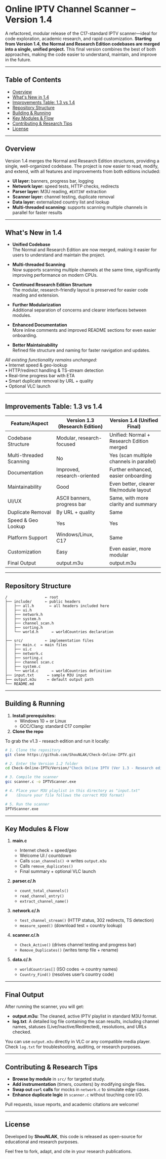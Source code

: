 ﻿# Online IPTV Channel Scanner – Version 1.4

A refactored, modular release of the C17-standard IPTV scanner—ideal for code exploration, academic research, and rapid customization. **Starting from Version 1.4, the Normal and Research Edition codebases are merged into a single, unified project.** This final version combines the best of both approaches, making the code easier to understand, maintain, and improve in the future.

---

## Table of Contents

- [Overview](#overview)  
- [What's New in 1.4](#whats-new-in-14)  
- [Improvements Table: 1.3 vs 1.4](#improvements-table-13-vs-14)  
- [Repository Structure](#repository-structure)  
- [Building & Running](#building--running)  
- [Key Modules & Flow](#key-modules--flow)  
- [Contributing & Research Tips](#contributing--research-tips)  
- [License](#license)

---

## Overview

Version 1.4 merges the Normal and Research Edition structures, providing a single, well-organized codebase. The project is now easier to read, modify, and extend, with all features and improvements from both editions included:

- **UI layer:** banners, progress bar, logging  
- **Network layer:** speed tests, HTTP checks, redirects  
- **Parser layer:** M3U reading, `#EXTINF` extraction  
- **Scanner layer:** channel testing, duplicate removal  
- **Data layer:** externalized country list and lookup  
- **Multi-threaded scanning:** supports scanning multiple channels in parallel for faster results

---

## What's New in 1.4

- **Unified Codebase**  
  The Normal and Research Edition are now merged, making it easier for users to understand and maintain the project.

- **Multi-threaded Scanning**  
  Now supports scanning multiple channels at the same time, significantly improving performance on modern CPUs.

- **Continued Research Edition Structure**  
  The modular, research-friendly layout is preserved for easier code reading and extension.

- **Further Modularization**  
  Additional separation of concerns and clearer interfaces between modules.

- **Enhanced Documentation**  
  More inline comments and improved README sections for even easier onboarding.

- **Better Maintainability**  
  Refined file structure and naming for faster navigation and updates.

_All existing functionality remains unchanged:_  
• Internet speed & geo-lookup  
• HTTP/redirect handling & TS-stream detection  
• Real-time progress bar with ETA  
• Smart duplicate removal by URL + quality  
• Optional VLC launch

---

## Improvements Table: 1.3 vs 1.4

| Feature/Aspect                | Version 1.3 (Research Edition)         | Version 1.4 (Unified Final)                |
|-------------------------------|----------------------------------------|--------------------------------------------|
| Codebase Structure            | Modular, research-focused              | Unified: Normal + Research Edition merged  |
| Multi-threaded Scanning       | No                                     | Yes (scan multiple channels in parallel)   |
| Documentation                 | Improved, research-oriented            | Further enhanced, easier onboarding        |
| Maintainability               | Good                                   | Even better, clearer file/module layout    |
| UI/UX                         | ASCII banners, progress bar            | Same, with more clarity and summary        |
| Duplicate Removal             | By URL + quality                       | Same                                       |
| Speed & Geo Lookup            | Yes                                    | Yes                                        |
| Platform Support              | Windows/Linux, C17                     | Same                                       |
| Customization                 | Easy                                   | Even easier, more modular                  |
| Final Output                  | output.m3u                             | output.m3u | log.txt (For Live) | log.csv  |

---

## Repository Structure

```  
/                 ← root  
├── include/      ← public headers  
│   ├── all.h		← all headers included here
│   ├── ui.h  
│   ├── network.h  
│   ├── system.h  
│   ├── channel_scan.h  
│   ├── sorting.h  
│   └── world.h      ← worldCountries declaration
│ 
├── src/          ← implementation files  
│   ├── main.c  ← main files
│   ├── ui.c  
│   ├── network.c  
│   ├── sorting.c  
│   ├── channel scan.c  
│   ├── system.c  
│   └── world.c      ← worldCountries definition    
├── input.txt      ← sample M3U input  
├── output.m3u     ← default output path  
└── README.md  
```

---

## Building & Running
1. **Install prerequisites:**  
   - Windows 10 + or Linux
   - GCC/Clang: standard C17 compiler 
2. **Clone the repo**  
 
To grab the v1.3 - reseach edition and run it locally:

```bash
# 1. Clone the repository
git clone https://github.com/ShouNLAK/Check-Online-IPTV.git

# 2. Enter the Version 1.2 folder
cd Check-Online-IPTV/Version/"Check Online IPTV (Ver 1.3 - Research edition)"

# 3. Compile the scanner
gcc scanner.c -o IPTVScanner.exe

# 4. Place your M3U playlist in this directory as "input.txt"
#    (Ensure your file follows the correct M3U format)

# 5. Run the scanner
IPTVScanner.exe
```

---

## Key Modules & Flow

1. **main.c**  
   - Internet check + speed/geo  
   - Welcome UI / countdown  
   - Calls `scan_channels()` → writes `output.m3u`  
   - Calls `remove_duplicates()`  
   - Final summary + optional VLC launch  

2. **parser.c/.h**  
   - `count_total_channels()`  
   - `read_channel_entry()`  
   - `extract_channel_name()`  

3. **network.c/.h**  
   - `test_channel_stream()` (HTTP status, 302 redirects, TS detection)  
   - `measure_speed()` (download test + country lookup)  

4. **scanner.c/.h**  
   - `Check_Active()` (drives channel testing and progress bar)  
   - `Remove_Duplicates()` (writes temp file + rename)  

5. **data.c/.h**  
   - `worldCountries[]` (ISO codes → country names)  
   - `Country_Find()` (resolves user’s country code)  

---

## Final Output

After running the scanner, you will get:

- **output.m3u**: The cleaned, active IPTV playlist in standard M3U format.
- **log.txt**: A detailed log file containing the scan results, including channel names, statuses (Live/Inactive/Redirected), resolutions, and URLs checked.

You can use `output.m3u` directly in VLC or any compatible media player.  
Check `log.txt` for troubleshooting, auditing, or research purposes.

---

## Contributing & Research Tips

- **Browse by module** in `src/` for targeted study.  
- **Add instrumentation** (timers, counters) by modifying single files.  
- **Swap out `curl` calls** for mocks in `network.c` to simulate edge cases.  
- **Enhance duplicate logic** in `scanner.c` without touching core I/O.

Pull requests, issue reports, and academic citations are welcome!

---

## License

Developed by **ShouNLAK**, this code is released as open-source for educational and research purposes.

Feel free to fork, adapt, and cite in your research publications.
